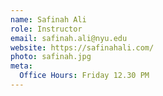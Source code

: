 ```yaml
---
name: Safinah Ali
role: Instructor
email: safinah.ali@nyu.edu
website: https://safinahali.com/
photo: safinah.jpg
meta:
  Office Hours: Friday 12.30 PM
---
```


<!-- [Schedule an appointment](#){: .btn .btn-outline } -->
